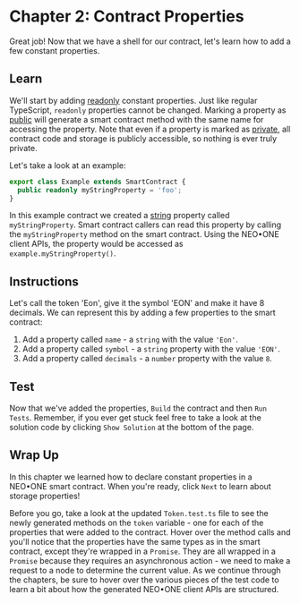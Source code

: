 # Chapter 2: Contract Properties

Great job! Now that we have a shell for our contract, let's learn how to add a few constant properties.

## Learn

We'll start by adding [readonly](https://www.typescriptlang.org/docs/handbook/classes.html#readonly-modifier) constant properties. Just like regular TypeScript, `readonly` properties cannot be changed. Marking a property as [public](https://www.typescriptlang.org/docs/handbook/classes.html#public-private-and-protected-modifiers) will generate a smart contract method with the same name for accessing the property. Note that even if a property is marked as [private](https://www.typescriptlang.org/docs/handbook/classes.html#public-private-and-protected-modifiers), all contract code and storage is publicly accessible, so nothing is ever truly private.

Let's take a look at an example:

```typescript
export class Example extends SmartContract {
  public readonly myStringProperty = 'foo';
}
```

In this example contract we created a [string](https://www.typescriptlang.org/docs/handbook/basic-types.html#string) property called `myStringProperty`. Smart contract callers can read this property by calling the `myStringProperty` method on the smart contract. Using the NEO•ONE client APIs, the property would be accessed as `example.myStringProperty()`.

## Instructions

Let's call the token 'Eon', give it the symbol 'EON' and make it have 8 decimals. We can represent this by adding a few properties to the smart contract:

  1. Add a property called `name` - a `string` with the value `'Eon'`.
  2. Add a property called `symbol` - a `string` property with the value `'EON'`.
  3. Add a property called `decimals` - a `number` property with the value `8`.

## Test

Now that we've added the properties, `Build` the contract and then `Run Tests`. Remember, if you ever get stuck feel free to take a look at the solution code by clicking `Show Solution` at the bottom of the page.

## Wrap Up

In this chapter we learned how to declare constant properties in a NEO•ONE smart contract. When you're ready, click `Next` to learn about storage properties!

Before you go, take a look at the updated `Token.test.ts` file to see the newly generated methods on the `token` variable - one for each of the properties that were added to the contract. Hover over the method calls and you'll notice that the properties have the same types as in the smart contract, except they're wrapped in a `Promise`. They are all wrapped in a `Promise` because they requires an asynchronous action - we need to make a request to a node to determine the current value. As we continue through the chapters, be sure to hover over the various pieces of the test code to learn a bit about how the generated NEO•ONE client APIs are structured.
